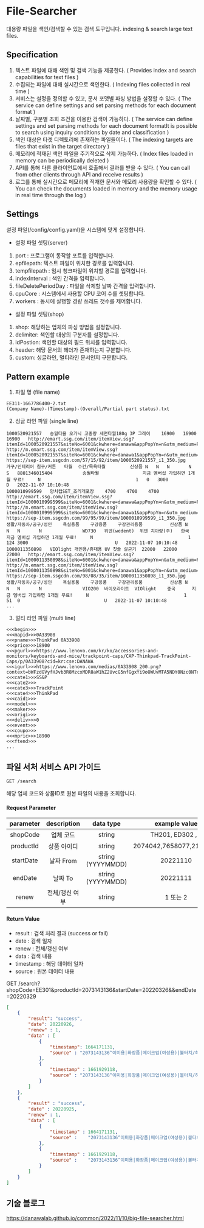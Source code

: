 # File-Searcher
대용량 파일을 색인/검색할 수 있는 검색 도구입니다. indexing & search large text files.

## Specification

	
1. 텍스트 파일에 대해 색인 및 검색 기능을 제공한다. ( Provides index and search capabilities for text files )
2. 수집되는 파일에 대해 실시간으로 색인한다. ( Indexing files collected in real time )
3. 서비스는 설정을 정의할 수 있고, 문서 포맷별 파싱 방법을 설정할 수 있다. ( The service can define settings and set parsing methods for each document format )
4. 날짜별, 구분별 조회 조건을 이용한 검색이 가능하다. ( The service can define settings and set parsing methods for each document formatIt is possible to search using inquiry conditions by date and classification )
5. 색인 대상은 타겟 디렉토리에 존재하는 파일들이다. ( The indexing targets are files that exist in the target directory )
6. 메모리에 적재된 색인 파일을 주기적으로 삭제 가능하다. ( Index files loaded in memory can be periodically deleted )
7. API를 통해 다른 클라이언트에서 호출해서 결과를 받을 수 있다. ( You can call from other clients through API and receive results )
8. 로그를 통해 실시간으로 메모리에 적재한 문서와 메모리 사용량을 확인할 수 있다. ( You can check the documents loaded in memory and the memory usage in real time through the log )

## Settings

설정 파일(/config/config.yaml)을 시스템에 맞게 설정합니다.

- 설정 파일 셋팅(server)
1. port : 프로그램이 동작할 포트를 입력합니다.
2. epfilepath: 텍스트 파일이 위치한 경로를 입력합니다.
3. tempfilepath : 임시 청크파일이 위치할 경로를 입력합니다.
4. indexInterval : 색인 간격을 입력합니다.
5. fileDeletePeriodDay : 파일을 삭제할 날짜 간격을 입력합니다.
6. cpuCore : 시스템에서 사용할 CPU 코어 수를 셋팅합니다.
7. workers : 동시에 실행할 경량 쓰레드 갯수를 제어합니다.

- 설정 파일 셋팅(shop)
1. shop: 해당하는 업체의 파싱 방법을 설정합니다.
2. delimiter: 색인할 대상의 구분자를 설정합니다.
3. idPostion: 색인할 대상의 필드 위치를 입력합니다.
4. header: 해당 문서의 헤더가 존재하는지 구분합니다.
5. custom: 싱글라인, 멀티라인 문서인지 구분합니다.

## Pattern example

1. 파일 명 (file name)
```
EE311-1667786400-2.txt
(Company Name)-(Timestamp)-(Overall/Partial part status).txt
```

2. 싱글 라인 파일 (single line)
```
1000520921557	송월타올 오가닉 고중량 세면타월180g 3P 그레이	16900	16900	16900	http://emart.ssg.com/item/itemView.ssg?itemId=1000520921557&siteNo=6001&ckwhere=danawa&appPopYn=n&utm_medium=PCS&utm_source=danawa&utm_campaign=danawa_pcs	http://m.emart.ssg.com/item/itemView.ssg?itemId=1000520921557&siteNo=6001&ckwhere=danawa1&appPopYn=n&utm_medium=PCS&utm_source=danawa&utm_campaign=danawa_pcs	https://sep-item.ssgcdn.com/57/15/92/item/1000520921557_i1_350.jpg		가구/인테리어	침구/커튼	타월	수건/목욕타월			신상품	N	N	N		N	S	8801346015404			송월타월				지금 멤버십 가입하면 1개월 무료!		N									1	0	3000								D	2022-11-07 10:10:48
1000010999599	양치컵SET_조리개포장	4700	4700	4700	http://emart.ssg.com/item/itemView.ssg?itemId=1000010999599&siteNo=6001&ckwhere=danawa&appPopYn=n&utm_medium=PCS&utm_source=danawa&utm_campaign=danawa_pcs	http://m.emart.ssg.com/item/itemView.ssg?itemId=1000010999599&siteNo=6001&ckwhere=danawa1&appPopYn=n&utm_medium=PCS&utm_source=danawa&utm_campaign=danawa_pcs	https://sep-item.ssgcdn.com/99/95/99/item/1000010999599_i1_350.jpg		생활/자동차/공구/성인	욕실용품 	구강용품	구강관리용품			신상품	N	N	N		N				WD730	위덴(wedent)	위덴 치아랑(주)	한국		지금 멤버십 가입하면 1개월 무료!		N									1	124	3000								U	2022-11-07 10:10:48
1000011350898	VIOlight 개인용/휴대용 UV 칫솔 살균기	22000	22000	22000	http://emart.ssg.com/item/itemView.ssg?itemId=1000011350898&siteNo=6001&ckwhere=danawa&appPopYn=n&utm_medium=PCS&utm_source=danawa&utm_campaign=danawa_pcs	http://m.emart.ssg.com/item/itemView.ssg?itemId=1000011350898&siteNo=6001&ckwhere=danawa1&appPopYn=n&utm_medium=PCS&utm_source=danawa&utm_campaign=danawa_pcs	https://sep-item.ssgcdn.com/98/08/35/item/1000011350898_i1_350.jpg		생활/자동차/공구/성인	욕실용품 	구강용품	구강관리용품			신상품	N	N	N		N				VIO200	바이오라이트	VIOlight	중국		지금 멤버십 가입하면 1개월 무료!		N									1	51	0								U	2022-11-07 10:10:48
...
```

3. 멀티 라인 파일 (multi line)
```
<<<begin>>>
<<<mapid>>>0A33908
<<<pname>>>ThinkPad 0A33908
<<<price>>>18900
<<<pgurl>>>https://www.lenovo.com/kr/ko/accessories-and-monitors/keyboards-and-mice/trackpoint-caps/CAP-Thinkpad-TrackPoint-Caps/p/0A33908?cid=kr:cse:DANAWA
<<<igurl>>>https://www.lenovo.com/medias/0A33908_200.png?context=bWFzdGVyfHJvb3R8MzcxMDR8aW1hZ2UvcG5nfGgxYi9oOWUvMTA5NDY0Nzc0NTc0MzgucG5nfDA4MzIxNmM0MWUwMDM3OGM0MmRiZjJjYjVkMGRmZTVkOTQyZDA3NGM3Y2Q2ODYxNzFmNjM3YWNiNjFlM2IyNmI
<<<cate1>>>SS&P
<<<cate2>>>
<<<cate3>>>TrackPoint
<<<cate4>>>ThinkPad
<<<caid1>>>
<<<model>>>
<<<maker>>>
<<<origi>>>
<<<deliv>>>0
<<<event>>>
<<<coupo>>>
<<<mpric>>>18900
<<<ftend>>>
...
```

## 파일 서처 서비스 API 가이드

`GET /search`

해당 업체 코드와 상품ID로 원본 파일의 내용을 조회합니다.

#### Request Parameter

|parameter|description|data type|example value|
|:---:|:---:|:---:|:---:|
|shopCode|업체 코드|string|TH201, ED302 , ..|
|productId|상품 아이디|string|2074042,7658077,2186943|
|startDate|날짜 From|string (YYYYMMDD)|20221110|
|endDate|날짜 To|string (YYYYMMDD)|20221111|
|renew|전체/갱신 여부|string|1 또는 2|

#### Return Value

- result : 검색 처리 결과 (success or fail)
- date : 검색 일자
- renew : 전체/갱신 여부
- data : 검색 내용
- timestamp : 해당 데이터 일자
- source : 원본 데이터 내용

GET /search?shopCode=EE301&productId=2073143136&startDate=20220326&&endDate=20220329

```JSON
[
    {
        "result": "success",
        "date": 20220926,
        "renew" : 1,
        "data" : [
            {
                "timestamp": 1664171131,
                "source" : "2073143136^이미용|화장품|메이크업(여성용)|볼터치/하이라이터^[현대백화점] [삼성카드7%할인~08/22]아워글래스 앰비언트 블러쉬 +무이자3개월^(주) 신세계인터네셔날^http://image.thehyundai.com/static/3/1/3/14/73/2073143136_0_600.jpg^http://www.thehyundai.com/front/pda/itemPtc.thd"
            },
            {
                "timestamp" : 1661929118,
                "source" : "2073143136^이미용|화장품|메이크업(여성용)|볼터치/하이라이터^[현대백화점] [삼성카드7%할인~08/22]아워글래스 앰비언트 블러쉬 +무이자3개월^(주) 신세계인터네셔날^http://image.thehyundai.com/static/3/1/3/14/73/2073143136_0_600.jpg^http://www.thehyundai.com/front/pda/itemPtc.thd"
            }
        ]
    },
    {
        "result" : "success",
        "date" : 20220925,
        "renew" : 1,
        "data" : [
            {
                "timestamp" : 1664171131,
                "source" :    "2073143136^이미용|화장품|메이크업(여성용)|볼터치/하이라이터^[현대백화점] [삼성카드7%할인~08/22]아워글래스 앰비언트 블러쉬 +무이자3개월^(주) 신세계인터네셔날^http://image.thehyundai.com/static/3/1/3/14/73/2073143136_0_600.jpg^http://www.thehyundai.com/front/pda/itemPtc.thd"
            },
            {
                "timestamp" : 1661929118,
                "source" :    "2073143136^이미용|화장품|메이크업(여성용)|볼터치/하이라이터^[현대백화점] [삼성카드7%할인~08/22]아워글래스 앰비언트 블러쉬 +무이자3개월^(주) 신세계인터네셔날^http://image.thehyundai.com/static/3/1/3/14/73/2073143136_0_600.jpg^http://www.thehyundai.com/front/pda/itemPtc.thd"
            }
        ]
    }
]
```

## 기술 블로그

https://danawalab.github.io/common/2022/11/10/big-file-searcher.html

